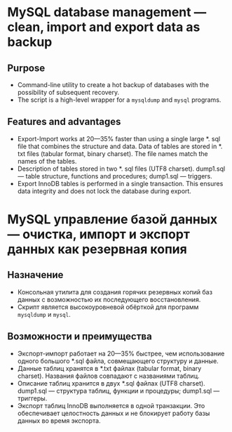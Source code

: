 # MySQL database management — clean, import and export data as backup

## Purpose

* Command-line utility to create a hot backup of databases with the possibility of subsequent recovery.
* The script is a high-level wrapper for a `mysqldump` and `mysql` programs.

## Features and advantages

* Export-Import works at 20—35% faster than using a single large *. sql file that combines the structure and data.
Data of tables are stored in *. txt files (tabular format, binary charset). The file names match the names of the tables.
* Description of tables stored in two *. sql files (UTF8 charset). dump1.sql — table structure, functions and procedures; dump1.sql — triggers.
* Export InnoDB tables is performed in a single transaction. This ensures data integrity and does not lock the database during export.

# MySQL управление базой данных — очистка, импорт и экспорт данных как резервная копия

## Назначение

* Консольная утилита для создания горячих резервных копий баз данных с возможностью их последующего восстановления.
* Скрипт является высокоуровневой обёрткой для программ `mysqldump` и `mysql`.

## Возможности и преимущества

* Экспорт-импорт работает на 20—35% быстрее, чем использование одного большого *.sql файла, совмещающего структуру и данные.
* Данные таблиц хранятся в *.txt файлах (tabular format, binary charset). Названия файлов совпадают с названиями таблиц.
* Описание таблиц хранится в двух *.sql файлах (UTF8 charset). dump1.sql — структура таблиц, функции и процедуры; dump1.sql — триггеры.
* Экспорт таблиц InnoDB выполняется в одной транзакции. Это обеспечивает целостность данных и не блокирует работу базы данных во время экспорта.
